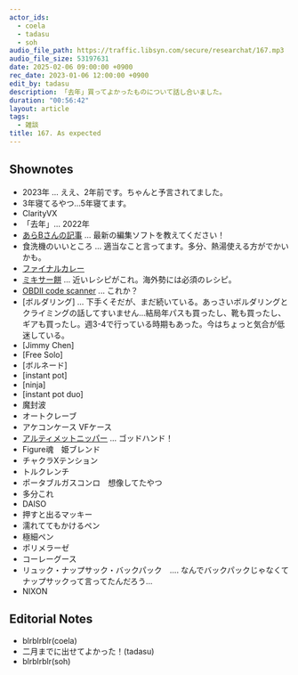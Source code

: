 ```yaml
---
actor_ids:
  - coela
  - tadasu
  - soh
audio_file_path: https://traffic.libsyn.com/secure/researchat/167.mp3 
audio_file_size: 53197631
date: 2025-02-06 09:00:00 +0900
rec_date: 2023-01-06 12:00:00 +0900
edit_by: tadasu
description: 「去年」買ってよかったものについて話し合いました。
duration: "00:56:42"
layout: article
tags:
  - 雑談
title: 167. As expected
---
```


## Shownotes
- 2023年 ... ええ、2年前です。ちゃんと予言されてました。
- 3年寝てるやつ...5年寝てます。
- ClarityVX
- 「去年」... 2022年
- [あらBさんの記事](https://note.com/arkb/n/ne7eb81e2aa27 ) ... 最新の編集ソフトを教えてください！
- 食洗機のいいところ ... 適当なこと言ってます。多分、熱湯使える方がでかいかも。　
- [ファイナルカレー](https://negineesan.hatenablog.com/entry/2017/09/28/210531)
- [ミキサー餅](https://cookpad.com/jp/recipes/19399894-%E3%83%9F%E3%82%AD%E3%82%B5%E3%83%BC%E3%81%A8%E3%83%AC%E3%83%B3%E3%82%B8%E3%81%A7%E7%B0%A1%E5%8D%98%E3%81%8A%E9%A4%85) ... 近いレシピがこれ。海外勢には必須のレシピ。
- [OBDII code scanner](https://www.amazon.co.jp/dp/B071D57S5H) ... これか？
- [ボルダリング] ... 下手くそだが、まだ続いている。あっさいボルダリングとクライミングの話してすいません...結局年パスも買ったし、靴も買ったし、ギアも買ったし。週3-4で行っている時期もあった。今はちょっと気合が低迷している。
- [Jimmy Chen]
- [Free Solo]
- [ボルネード]
- [instant pot]
- [ninja]
- [instant pot duo]
- 魔封波
- オートクレーブ
- アケコンケース VFケース
- [アルティメットニッパー](https://www.amazon.co.jp/dp/B0CWRYDHM2) ... ゴッドハンド！
- Figure魂　姫ブレンド　
- チャクラXテンション
- トルクレンチ
- ポータブルガスコンロ　想像してたやつ
- 多分これ
- DAISO
- 押すと出るマッキー
- 濡れててもかけるペン
- 極細ペン
- ポリメラーゼ
- コーレーグース
- リュック・ナップサック・バックパック　.... なんでバックパックじゃなくてナップサックって言ってたんだろう...
- NIXON

## Editorial Notes
- blrblrblr(coela)
- 二月までに出せてよかった！(tadasu)
- blrblrblr(soh)
